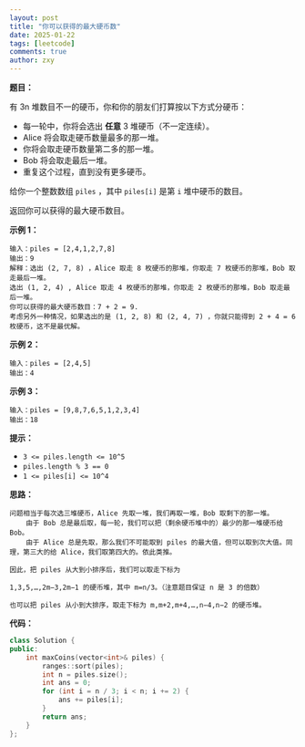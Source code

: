 ```yaml
---
layout: post
title: "你可以获得的最大硬币数"
date: 2025-01-22
tags: [leetcode]
comments: true
author: zxy
---
```


**题目：**

有 3n 堆数目不一的硬币，你和你的朋友们打算按以下方式分硬币：

- 每一轮中，你将会选出 **任意** 3 堆硬币（不一定连续）。
- Alice 将会取走硬币数量最多的那一堆。
- 你将会取走硬币数量第二多的那一堆。
- Bob 将会取走最后一堆。
- 重复这个过程，直到没有更多硬币。

给你一个整数数组 `piles` ，其中 `piles[i]` 是第 `i` 堆中硬币的数目。

返回你可以获得的最大硬币数目。

**示例 1：**

```
输入：piles = [2,4,1,2,7,8]
输出：9
解释：选出 (2, 7, 8) ，Alice 取走 8 枚硬币的那堆，你取走 7 枚硬币的那堆，Bob 取走最后一堆。
选出 (1, 2, 4) , Alice 取走 4 枚硬币的那堆，你取走 2 枚硬币的那堆，Bob 取走最后一堆。
你可以获得的最大硬币数目：7 + 2 = 9.
考虑另外一种情况，如果选出的是 (1, 2, 8) 和 (2, 4, 7) ，你就只能得到 2 + 4 = 6 枚硬币，这不是最优解。
```

**示例 2：**

```
输入：piles = [2,4,5]
输出：4
```

**示例 3：**

```
输入：piles = [9,8,7,6,5,1,2,3,4]
输出：18
```

**提示：**

- `3 <= piles.length <= 10^5`
- `piles.length % 3 == 0`
- `1 <= piles[i] <= 10^4`

**思路：**

```
问题相当于每次选三堆硬币，Alice 先取一堆，我们再取一堆，Bob 取剩下的那一堆。
	由于 Bob 总是最后取，每一轮，我们可以把（剩余硬币堆中的）最少的那一堆硬币给 Bob。
	由于 Alice 总是先取，那么我们不可能取到 piles 的最大值，但可以取到次大值。同理，第三大的给 Alice，我们取第四大的。依此类推。

因此，把 piles 从大到小排序后，我们可以取走下标为

1,3,5,…,2m−3,2m−1 的硬币堆，其中 m=n/3。（注意题目保证 n 是 3 的倍数）

也可以把 piles 从小到大排序，取走下标为 m,m+2,m+4,…,n−4,n−2 的硬币堆。
```

**代码：**

```cpp
class Solution {
public:
    int maxCoins(vector<int>& piles) {
        ranges::sort(piles);
        int n = piles.size();
        int ans = 0;
        for (int i = n / 3; i < n; i += 2) {
            ans += piles[i];
        }
        return ans;
    }
};
```
